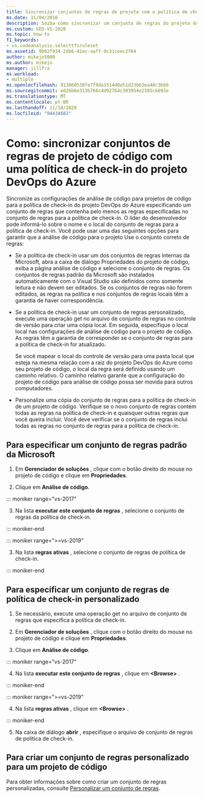 ```yaml
---
title: Sincronizar conjuntos de regras de projeto com a política de check-in
ms.date: 11/04/2016
description: Saiba como sincronizar um conjunto de regras do projeto do Visual Studio Code com uma política de check-in do projeto DevOps do Azure.
ms.custom: SEO-VS-2020
ms.topic: how-to
f1_keywords:
- vs.codeanalysis.selecttfsruleset
ms.assetid: 9b02f934-2db6-41ec-aaff-9c31ceec2f04
author: mikejo5000
ms.author: mikejo
manager: jillfra
ms.workload:
- multiple
ms.openlocfilehash: 913860538fe7f9da1514d0e51d23bb3ea48c3b66
ms.sourcegitcommit: ed26b6e313b766c4d92764c303954e2385c6693e
ms.translationtype: MT
ms.contentlocale: pt-BR
ms.lasthandoff: 11/10/2020
ms.locfileid: "94434682"
---
```

# <a name="how-to-synchronize-code-project-rule-sets-with-an-azure-devops-project-check-in-policy"></a>Como: sincronizar conjuntos de regras de projeto de código com uma política de check-in do projeto DevOps do Azure

Sincronize as configurações de análise de código para projetos de código para a política de check-in do projeto DevOps do Azure especificando um conjunto de regras que contenha pelo menos as regras especificadas no conjunto de regras para a política de check-in. O líder do desenvolvedor pode informá-lo sobre o nome e o local do conjunto de regras para a política de check-in. Você pode usar uma das seguintes opções para garantir que a análise de código para o projeto Use o conjunto correto de regras:

- Se a política de check-in usar um dos conjuntos de regras internas da Microsoft, abra a caixa de diálogo Propriedades do projeto de código, exiba a página análise de código e selecione o conjunto de regras. Os conjuntos de regras padrão da Microsoft são instalados automaticamente com o Visual Studio são definidos como somente leitura e não devem ser editados. Se os conjuntos de regras não forem editados, as regras na política e nos conjuntos de regras locais têm a garantia de haver correspondência.

- Se a política de check-in usar um conjunto de regras personalizado, execute uma operação get no arquivo de conjunto de regras no controle de versão para criar uma cópia local. Em seguida, especifique o local local nas configurações de análise de código para o projeto de código. As regras têm a garantia de corresponder se o conjunto de regras para a política de check-in for atualizado.

     Se você mapear o local do controle de versão para uma pasta local que esteja na mesma relação com a raiz do projeto DevOps do Azure como seu projeto de código, o local da regra será definido usando um caminho relativo. O caminho relativo garante que a configuração do projeto de código para análise de código possa ser movida para outros computadores.

- Personalize uma cópia do conjunto de regras para a política de check-in de um projeto de código. Verifique se o novo conjunto de regras contém todas as regras na política de check-in e quaisquer outras regras que você queira incluir. Você deve verificar se o conjunto de regras inclui todas as regras no conjunto de regras para a política de check-in.

## <a name="to-specify-a-microsoft-standard-rule-set"></a>Para especificar um conjunto de regras padrão da Microsoft

1. Em **Gerenciador de soluções** , clique com o botão direito do mouse no projeto de código e clique em **Propriedades**.

2. Clique em **Análise de código**.

::: moniker range="vs-2017"

3. Na lista **executar este conjunto de regras** , selecione o conjunto de regras da política de check-in.

::: moniker-end

::: moniker range=">=vs-2019"

3. Na lista **regras ativas** , selecione o conjunto de regras de política de check-in.

::: moniker-end

## <a name="to-specify-a-custom-check-in-policy-rule-set"></a>Para especificar um conjunto de regras de política de check-in personalizado

1. Se necessário, execute uma operação get no arquivo de conjunto de regras que especifica a política de check-in.

2. Em **Gerenciador de soluções** , clique com o botão direito do mouse no projeto de código e clique em **Propriedades**.

3. Clique em **Análise de código**.

::: moniker range="vs-2017"

4. Na lista **executar este conjunto de regras** , clique em **\<Browse>** .

::: moniker-end

::: moniker range=">=vs-2019"

4. Na lista **regras ativas** , clique em **\<Browse>** .

::: moniker-end

5. Na caixa de diálogo **abrir** , especifique o arquivo de conjunto de regras de política de check-in.

## <a name="to-create-a-custom-rule-set-for-a-code-project"></a>Para criar um conjunto de regras personalizado para um projeto de código

Para obter informações sobre como criar um conjunto de regras personalizadas, consulte [Personalizar um conjunto de regras](how-to-create-a-custom-rule-set.md).
